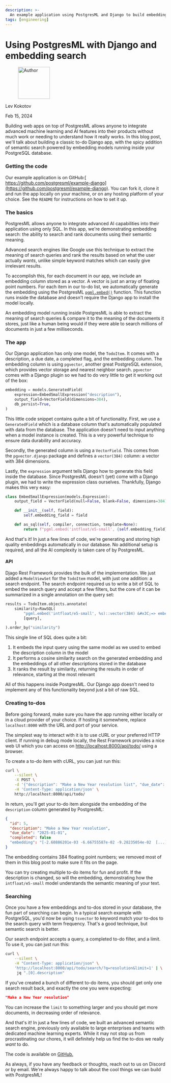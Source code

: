 ```yaml
---
description: >-
  An example application using PostgresML and Django to build embedding based search.
tags: [engineering]
---
```


# Using PostgresML with Django and embedding search

<div align="left">

<figure><img src=".gitbook/assets/lev.jpg" alt="Author" width="100"><figcaption></figcaption></figure>

</div>

Lev Kokotov

Feb 15, 2024

Building web apps on top of PostgresML allows anyone to integrate advanced machine learning and AI features into their products without much work or needing to understand how it really works. In this blog post, we'll talk about building a classic to-do Django app, with the spicy addition of semantic search powered by embedding models running inside your PostgreSQL database.

### Getting the code

Our example application is on GitHub:[ https://github.com/postgresml/example-django](https://github.com/postgresml/example-django). You can fork it, clone it and run the app locally on your machine, or on any hosting platform of your choice. See the `README` for instructions on how to set it up.

### The basics

PostgresML allows anyone to integrate advanced AI capabilities into their application using only SQL. In this app, we're demonstrating embedding search: the ability to search and rank documents using their semantic meaning.

Advanced search engines like Google use this technique to extract the meaning of search queries and rank the results based on what the user actually _wants_, unlike simple keyword matches which can easily give irrelevant results.

To accomplish this, for each document in our app, we include an embedding column stored as a vector. A vector is just an array of floating point numbers. For each item in our to-do list, we automatically generate the embedding using the PostgresML [`pgml.embed()`](https://postgresml.org/docs/introduction/apis/sql-extension/pgml.embed) function. This function runs inside the database and doesn't require the Django app to install the model locally.

An embedding model running inside PostgresML is able to extract the meaning of search queries & compare it to the meaning of the documents it stores, just like a human being would if they were able to search millions of documents in just a few milliseconds.

### The app

Our Django application has only one model, the `TodoItem`. It comes with a description, a due date, a completed flag, and the embedding column. The embedding column is using `pgvector`, another great PostgreSQL extension, which provides vector storage and nearest neighbor search. `pgvector` comes with a Django plugin so we had to do very little to get it working out of the box:

```python
embedding = models.GeneratedField(
    expression=EmbedSmallExpression("description"),
    output_field=VectorField(dimensions=384),
    db_persist=True,
)    
```

This little code snippet contains quite a bit of functionality. First, we use a `GeneratedField` which is a database column that's automatically populated with data from the database. The application doesn't need to input anything when a model instance is created. This is a very powerful technique to ensure data durability and accuracy.

Secondly, the generated column is using a `VectorField`. This comes from the `pgvector.django` package and defines a `vector(384)` column: a vector with 384 dimensions.

Lastly, the `expression` argument tells Django how to generate this field inside the database. Since PostgresML doesn't (yet) come with a Django plugin, we had to write the expression class ourselves. Thankfully, Django makes this very easy:

```python
class EmbedSmallExpression(models.Expression):
    output_field = VectorField(null=False, blank=False, dimensions=384)

    def __init__(self, field):
        self.embedding_field = field

    def as_sql(self, compiler, connection, template=None):
        return f"pgml.embed('intfloat/e5-small', {self.embedding_field})", None
```

And that's it! In just a few lines of code, we're generating and storing high quality embeddings automatically in our database. No additional setup is required, and all the AI complexity is taken care of by PostgresML.

#### API

Djago Rest Framework provides the bulk of the implementation. We just added a `ModelViewSet` for the `TodoItem` model, with just one addition: a search endpoint. The search endpoint required us to write a bit of SQL to embed the search query and accept a few filters, but the core of it can be summarized in a single annotation on the query set:

```python
results = TodoItem.objects.annotate(
    similarity=RawSQL(
        "pgml.embed('intfloat/e5-small', %s)::vector(384) &#x3C;=> embedding",
        [query],
    )
).order_by("similarity")
```

This single line of SQL does quite a bit:

1. It embeds the input query using the same model as we used to embed the description column in the model
2. It performs a cosine similarity search on the generated embedding and the embeddings of all other descriptions stored in the database
3. It ranks the result by similarity, returning the results in order of relevance, starting at the most relevant

All of this happens inside PostgresML. Our Django app doesn't need to implement any of this functionality beyond just a bit of raw SQL.

### Creating to-dos

Before going forward, make sure you have the app running either locally or in a cloud provider of your choice. If hosting it somewhere, replace `localhost:8000` with the URL and port of your service.

The simplest way to interact with it is to use cURL or your preferred HTTP client. If running in debug mode locally, the Rest Framework provides a nice web UI which you can access on [http://localhost:8000/api/todo/](http://localhost:8000/api/todo/) using a browser.

To create a to-do item with cURL, you can just run this:

```bash
curl \
    --silent \
    -X POST \
    -d '{"description": "Make a New Year resolution list", "due_date": "2025-01-01"}' \
    -H 'Content-Type: application/json' \
    http://localhost:8000/api/todo/
```

In return, you'll get your to-do item alongside the embedding of the `description` column generated by PostgresML:

```json
{
  "id": 5,
  "description": "Make a New Year resolution",
  "due_date": "2025-01-01",
  "completed": false
  "embedding": "[-2.60886201e-03 -6.66755587e-02 -9.28235054e-02  [...]]"
}
```

The embedding contains 384 floating point numbers; we removed most of them in this blog post to make sure it fits on the page.

You can try creating multiple to-do items for fun and profit. If the description is changed, so will the embedding, demonstrating how the `intfloat/e5-small` model understands the semantic meaning of your text.

### Searching

Once you have a few embeddings and to-dos stored in your database, the fun part of searching can begin. In a typical search example with PostgreSQL, you'd now be using `tsvector` to keyword match your to-dos to the search query with term frequency. That's a good technique, but semantic search is better.

Our search endpoint accepts a query, a completed to-do filter, and a limit. To use it, you can just run this:

```bash
curl \
    --silent \
    -H "Content-Type: application/json" \
    'http://localhost:8000/api/todo/search/?q=resolution&limit=1' | \
     jq ".[0].description"
```

If you've created a bunch of different to-do items, you should get only one search result back, and exactly the one you were expecting:

```json
"Make a New Year resolution"
```

You can increase the `limit` to something larger and you should get more documents, in decreasing order of relevance.

And that's it! In just a few lines of code, we built an advanced semantic search engine, previously only available to large enterprises and teams with dedicated machine learning experts. While it may not stop us from procrastinating our chores, it will definitely help us find the to-dos we really _want_ to do.

The code is available on [GitHub.](https://github.com/postgresml/example-django)

As always, if you have any feedback or thoughts, reach out to us on Discord or by email. We're always happy to talk about the cool things we can build with PostgresML!
